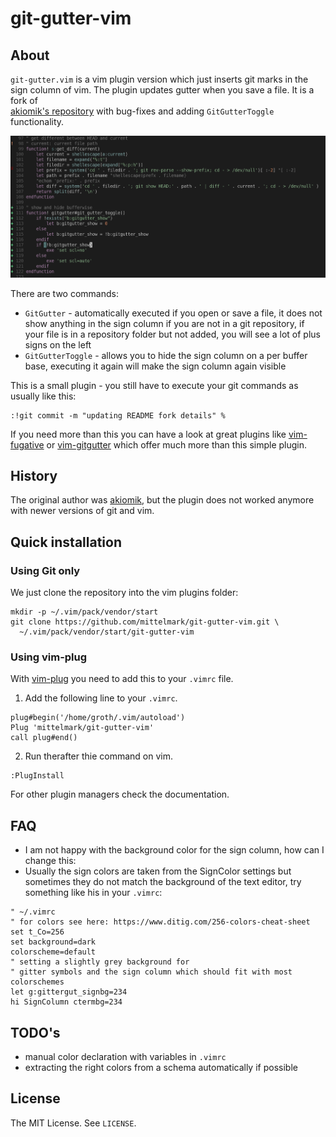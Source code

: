 git-gutter-vim
==============


## About

`git-gutter.vim` is a vim plugin version which just inserts git marks in the sign column of vim.
The  plugin updates gutter when you save a file. It is a fork of  
[akiomik's repository](https://github.com/akiomik/git-gutter-vim) with bug-fixes and adding `GitGutterToggle` functionality.

![screenshot](https://raw.githubusercontent.com/mittelmark/git-gutter-vim/master/screenshot.png)

There are two commands:

- `GitGutter` - automatically executed if you open or save a file, it does not
  show anything in the sign column if you are not in a git repository, if your file is in
  a repository folder but not added, you will see a lot of plus signs on the
  left 
- `GitGutterToggle` - allows you to hide the sign column on a per buffer base,
  executing it again will make the sign column again visible

This is a small plugin - you still have to execute your git commands as usually like this:

```
:!git commit -m "updating README fork details" %
```

If you need more than this you can have a look at great plugins like
[vim-fugative](https://github.com/tpope/vim-fugitive) or
[vim-gitgutter](https://github.com/airblade/vim-gitgutter) which
offer much more than this simple plugin.

## History

The original author was
[akiomik](https://github.com/akiomik/git-gutter-vim), but the plugin does not
worked anymore with newer versions of git and vim.

## Quick installation 

### Using Git only

We just clone the repository into the vim plugins folder:

```
mkdir -p ~/.vim/pack/vendor/start
git clone https://github.com/mittelmark/git-gutter-vim.git \
  ~/.vim/pack/vendor/start/git-gutter-vim
```

### Using vim-plug

With [vim-plug](https://github.com/junegunn/vim-plug) you need to add this to
your `.vimrc` file.

1. Add the following line to your `.vimrc`.

```vim
plug#begin('/home/groth/.vim/autoload')
Plug 'mittelmark/git-gutter-vim'
call plug#end()
```

2. Run therafter thie command on vim.

```vim
:PlugInstall
```

For other plugin managers check the documentation.

## FAQ

- I am not happy with the background color for the sign column, how can I change
  this:
- Usually the sign colors are taken from the SignColor settings but sometimes
  they do not match the background of the text editor, try something like his in your
  `.vimrc`:

```vim
" ~/.vimrc
" for colors see here: https://www.ditig.com/256-colors-cheat-sheet
set t_Co=256
set background=dark
colorscheme=default
" setting a slightly grey background for 
" gitter symbols and the sign column which should fit with most colorschemes
let g:gittergut_signbg=234
hi SignColumn ctermbg=234
```

## TODO's

- manual color declaration with variables in `.vimrc`
- extracting the right colors from a schema automatically if possible

## License

The MIT License. See `LICENSE`.
